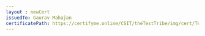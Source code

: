 ```yaml
--- 
layout : newCert 
issuedTo: Gaurav Mahajan
certificatePath: https://certifyme.online/CSIT/theTestTribe/img/cert/TestFlix/GauravMahajan_74556.png
--- 
```

